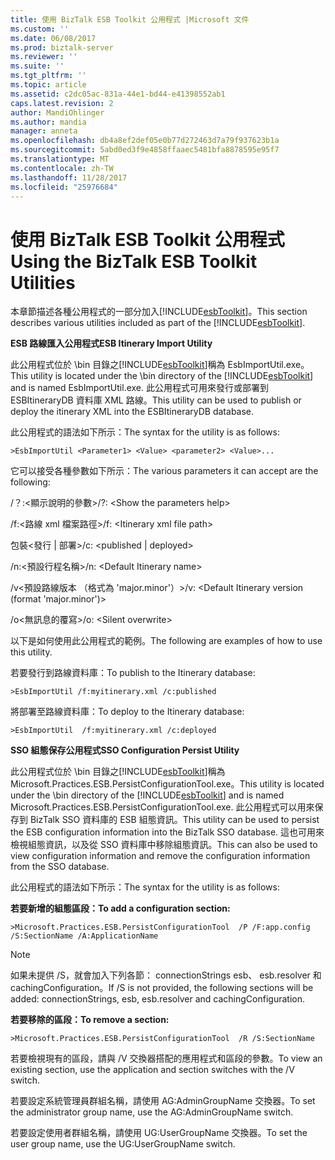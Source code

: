 ```yaml
---
title: 使用 BizTalk ESB Toolkit 公用程式 |Microsoft 文件
ms.custom: ''
ms.date: 06/08/2017
ms.prod: biztalk-server
ms.reviewer: ''
ms.suite: ''
ms.tgt_pltfrm: ''
ms.topic: article
ms.assetid: c2dc05ac-831a-44e1-bd44-e41398552ab1
caps.latest.revision: 2
author: MandiOhlinger
ms.author: mandia
manager: anneta
ms.openlocfilehash: db4a8ef2def05e0b77d272463d7a79f937623b1a
ms.sourcegitcommit: 5abd0ed3f9e4858ffaaec5481bfa8878595e95f7
ms.translationtype: MT
ms.contentlocale: zh-TW
ms.lasthandoff: 11/28/2017
ms.locfileid: "25976684"
---
```

# <a name="using-the-biztalk-esb-toolkit-utilities"></a><span data-ttu-id="6f448-102">使用 BizTalk ESB Toolkit 公用程式</span><span class="sxs-lookup"><span data-stu-id="6f448-102">Using the BizTalk ESB Toolkit Utilities</span></span>
<span data-ttu-id="6f448-103">本章節描述各種公用程式的一部分加入[!INCLUDE[esbToolkit](../includes/esbtoolkit-md.md)]。</span><span class="sxs-lookup"><span data-stu-id="6f448-103">This section describes various utilities included as part of the [!INCLUDE[esbToolkit](../includes/esbtoolkit-md.md)].</span></span>  
  
 <span data-ttu-id="6f448-104">**ESB 路線匯入公用程式**</span><span class="sxs-lookup"><span data-stu-id="6f448-104">**ESB Itinerary Import Utility**</span></span>  
  
 <span data-ttu-id="6f448-105">此公用程式位於 \bin 目錄之[!INCLUDE[esbToolkit](../includes/esbtoolkit-md.md)]稱為 EsbImportUtil.exe。</span><span class="sxs-lookup"><span data-stu-id="6f448-105">This utility is located under the \bin directory of the [!INCLUDE[esbToolkit](../includes/esbtoolkit-md.md)] and is named EsbImportUtil.exe.</span></span> <span data-ttu-id="6f448-106">此公用程式可用來發行或部署到 ESBItineraryDB 資料庫 XML 路線。</span><span class="sxs-lookup"><span data-stu-id="6f448-106">This utility can be used to publish or deploy the itinerary XML into the ESBItineraryDB database.</span></span>  
  
 <span data-ttu-id="6f448-107">此公用程式的語法如下所示：</span><span class="sxs-lookup"><span data-stu-id="6f448-107">The syntax for the utility is as follows:</span></span>  
  
```  
>EsbImportUtil <Parameter1> <Value> <parameter2> <Value>...  
```  
  
 <span data-ttu-id="6f448-108">它可以接受各種參數如下所示：</span><span class="sxs-lookup"><span data-stu-id="6f448-108">The various parameters it can accept are the following:</span></span>  
  
 <span data-ttu-id="6f448-109">/？:\<顯示說明的參數\></span><span class="sxs-lookup"><span data-stu-id="6f448-109">/?: \<Show the parameters help\></span></span>  
  
 <span data-ttu-id="6f448-110">/f:\<路線 xml 檔案路徑\></span><span class="sxs-lookup"><span data-stu-id="6f448-110">/f: \<Itinerary xml file path\></span></span>  
  
 <span data-ttu-id="6f448-111">包裝\<發行 &#124; 部署\></span><span class="sxs-lookup"><span data-stu-id="6f448-111">/c: \<published &#124; deployed\></span></span>  
  
 <span data-ttu-id="6f448-112">/n:\<預設行程名稱\></span><span class="sxs-lookup"><span data-stu-id="6f448-112">/n: \<Default Itinerary name\></span></span>  
  
 <span data-ttu-id="6f448-113">/v\<預設路線版本 （格式為 'major.minor'）\></span><span class="sxs-lookup"><span data-stu-id="6f448-113">/v: \<Default Itinerary version (format 'major.minor')\></span></span>  
  
 <span data-ttu-id="6f448-114">/o\<無訊息的覆寫\></span><span class="sxs-lookup"><span data-stu-id="6f448-114">/o: \<Silent overwrite\></span></span>  
  
 <span data-ttu-id="6f448-115">以下是如何使用此公用程式的範例。</span><span class="sxs-lookup"><span data-stu-id="6f448-115">The following are examples of how to use this utility.</span></span>  
  
 <span data-ttu-id="6f448-116">若要發行到路線資料庫：</span><span class="sxs-lookup"><span data-stu-id="6f448-116">To publish to the Itinerary database:</span></span>  
  
```  
>EsbImportUtil /f:myitinerary.xml /c:published  
```  
  
 <span data-ttu-id="6f448-117">將部署至路線資料庫：</span><span class="sxs-lookup"><span data-stu-id="6f448-117">To deploy to the Itinerary database:</span></span>  
  
```  
>EsbImportUtil  /f:myitinerary.xml /c:deployed  
```  
  
 <span data-ttu-id="6f448-118">**SSO 組態保存公用程式**</span><span class="sxs-lookup"><span data-stu-id="6f448-118">**SSO Configuration Persist Utility**</span></span>  
  
 <span data-ttu-id="6f448-119">此公用程式位於 \bin 目錄之[!INCLUDE[esbToolkit](../includes/esbtoolkit-md.md)]稱為 Microsoft.Practices.ESB.PersistConfigurationTool.exe。</span><span class="sxs-lookup"><span data-stu-id="6f448-119">This utility is located under the \bin directory of the [!INCLUDE[esbToolkit](../includes/esbtoolkit-md.md)] and is named Microsoft.Practices.ESB.PersistConfigurationTool.exe.</span></span> <span data-ttu-id="6f448-120">此公用程式可以用來保存到 BizTalk SSO 資料庫的 ESB 組態資訊。</span><span class="sxs-lookup"><span data-stu-id="6f448-120">This utility can be used to persist the ESB configuration information into the BizTalk SSO database.</span></span> <span data-ttu-id="6f448-121">這也可用來檢視組態資訊，以及從 SSO 資料庫中移除組態資訊。</span><span class="sxs-lookup"><span data-stu-id="6f448-121">This can also be used to view configuration information and remove the configuration information from the SSO database.</span></span>  
  
 <span data-ttu-id="6f448-122">此公用程式的語法如下所示：</span><span class="sxs-lookup"><span data-stu-id="6f448-122">The syntax for the utility is as follows:</span></span>  
  
 <span data-ttu-id="6f448-123">**若要新增的組態區段：**</span><span class="sxs-lookup"><span data-stu-id="6f448-123">**To add a configuration section:**</span></span>  
  
```  
>Microsoft.Practices.ESB.PersistConfigurationTool  /P /F:app.config /S:SectionName /A:ApplicationName  
```  
  
> [!NOTE]
>  <span data-ttu-id="6f448-124">如果未提供 /S，就會加入下列各節： connectionStrings esb、 esb.resolver 和 cachingConfiguration。</span><span class="sxs-lookup"><span data-stu-id="6f448-124">If /S is not provided, the following sections will be added: connectionStrings, esb, esb.resolver and cachingConfiguration.</span></span>  
  
 <span data-ttu-id="6f448-125">**若要移除的區段：**</span><span class="sxs-lookup"><span data-stu-id="6f448-125">**To remove a section:**</span></span>  
  
```  
>Microsoft.Practices.ESB.PersistConfigurationTool  /R /S:SectionName  
```  
  
 <span data-ttu-id="6f448-126">若要檢視現有的區段，請與 /V 交換器搭配的應用程式和區段的參數。</span><span class="sxs-lookup"><span data-stu-id="6f448-126">To view an existing section, use the application and section switches with the /V switch.</span></span>  
  
 <span data-ttu-id="6f448-127">若要設定系統管理員群組名稱，請使用 AG:AdminGroupName 交換器。</span><span class="sxs-lookup"><span data-stu-id="6f448-127">To set the administrator group name, use the AG:AdminGroupName switch.</span></span>  
  
 <span data-ttu-id="6f448-128">若要設定使用者群組名稱，請使用 UG:UserGroupName 交換器。</span><span class="sxs-lookup"><span data-stu-id="6f448-128">To set the user group name, use the UG:UserGroupName switch.</span></span>